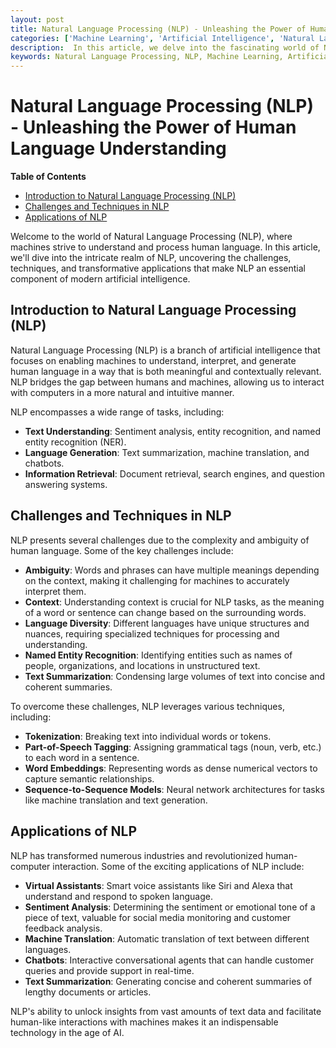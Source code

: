 ```yaml
---
layout: post
title: Natural Language Processing (NLP) - Unleashing the Power of Human Language Understanding
categories: ['Machine Learning', 'Artificial Intelligence', 'Natural Language Processing']
description:  In this article, we delve into the fascinating world of Natural Language Processing (NLP), exploring how machines understand and process human language, and its transformative applications.
keywords: Natural Language Processing, NLP, Machine Learning, Artificial Intelligence
---
```

# Natural Language Processing (NLP) - Unleashing the Power of Human Language Understanding

**Table of Contents**

- [Introduction to Natural Language Processing (NLP)](#introduction-to-natural-language-processing-nlp)
- [Challenges and Techniques in NLP](#challenges-and-techniques-in-nlp)
- [Applications of NLP](#applications-of-nlp)

Welcome to the world of Natural Language Processing (NLP), where machines strive to understand and process human language. In this article, we'll dive into the intricate realm of NLP, uncovering the challenges, techniques, and transformative applications that make NLP an essential component of modern artificial intelligence.

## Introduction to Natural Language Processing (NLP)

Natural Language Processing (NLP) is a branch of artificial intelligence that focuses on enabling machines to understand, interpret, and generate human language in a way that is both meaningful and contextually relevant. NLP bridges the gap between humans and machines, allowing us to interact with computers in a more natural and intuitive manner.

NLP encompasses a wide range of tasks, including:

- **Text Understanding**: Sentiment analysis, entity recognition, and named entity recognition (NER).
- **Language Generation**: Text summarization, machine translation, and chatbots.
- **Information Retrieval**: Document retrieval, search engines, and question answering systems.

## Challenges and Techniques in NLP

NLP presents several challenges due to the complexity and ambiguity of human language. Some of the key challenges include:

- **Ambiguity**: Words and phrases can have multiple meanings depending on the context, making it challenging for machines to accurately interpret them.
- **Context**: Understanding context is crucial for NLP tasks, as the meaning of a word or sentence can change based on the surrounding words.
- **Language Diversity**: Different languages have unique structures and nuances, requiring specialized techniques for processing and understanding.
- **Named Entity Recognition**: Identifying entities such as names of people, organizations, and locations in unstructured text.
- **Text Summarization**: Condensing large volumes of text into concise and coherent summaries.

To overcome these challenges, NLP leverages various techniques, including:

- **Tokenization**: Breaking text into individual words or tokens.
- **Part-of-Speech Tagging**: Assigning grammatical tags (noun, verb, etc.) to each word in a sentence.
- **Word Embeddings**: Representing words as dense numerical vectors to capture semantic relationships.
- **Sequence-to-Sequence Models**: Neural network architectures for tasks like machine translation and text generation.

## Applications of NLP

NLP has transformed numerous industries and revolutionized human-computer interaction. Some of the exciting applications of NLP include:

- **Virtual Assistants**: Smart voice assistants like Siri and Alexa that understand and respond to spoken language.
- **Sentiment Analysis**: Determining the sentiment or emotional tone of a piece of text, valuable for social media monitoring and customer feedback analysis.
- **Machine Translation**: Automatic translation of text between different languages.
- **Chatbots**: Interactive conversational agents that can handle customer queries and provide support in real-time.
- **Text Summarization**: Generating concise and coherent summaries of lengthy documents or articles.

NLP's ability to unlock insights from vast amounts of text data and facilitate human-like interactions with machines makes it an indispensable technology in the age of AI.
